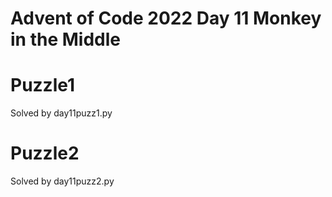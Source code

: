 # Advent of Code 2022 Day 11 Monkey in the Middle

# Puzzle1
Solved by day11puzz1.py

# Puzzle2
Solved by day11puzz2.py





